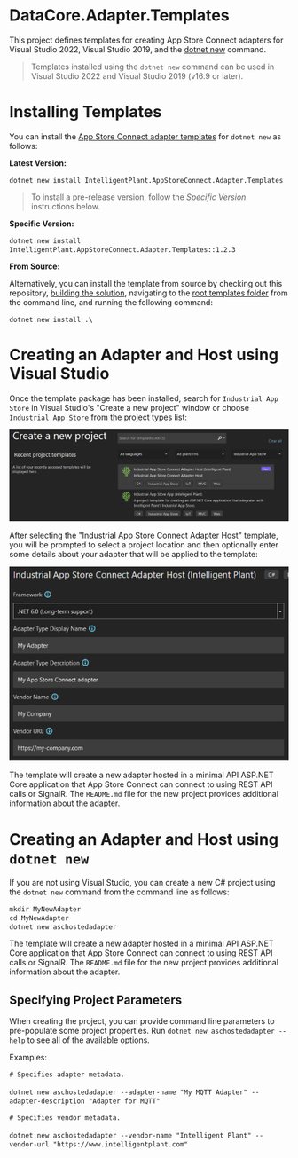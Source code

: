 ﻿# DataCore.Adapter.Templates

This project defines templates for creating App Store Connect adapters for Visual Studio 2022, Visual Studio 2019, and the [dotnet new](https://docs.microsoft.com/en-us/dotnet/core/tools/dotnet-new) command.

> Templates installed using the `dotnet new` command can be used in Visual Studio 2022 and Visual Studio 2019 (v16.9 or later).


# Installing Templates

You can install the [App Store Connect adapter templates](https://www.nuget.org/packages/IntelligentPlant.AppStoreConnect.Adapter.Templates) for `dotnet new` as follows:

**Latest Version:**

```
dotnet new install IntelligentPlant.AppStoreConnect.Adapter.Templates
```

> To install a pre-release version, follow the *Specific Version* instructions below.

**Specific Version:**

```
dotnet new install IntelligentPlant.AppStoreConnect.Adapter.Templates::1.2.3
```

**From Source:**

Alternatively, you can install the template from source by checking out this repository, [building the solution](../../build.cake), navigating to the [root templates folder](./) from the command line, and running the following command:

```
dotnet new install .\
```

# Creating an Adapter and Host using Visual Studio

Once the template package has been installed, search for `Industrial App Store` in Visual Studio's "Create a new project" window or choose `Industrial App Store` from the project types list:

![Visual Studio template selection window](./img/template_selection.png)

After selecting the "Industrial App Store Connect Adapter Host" template, you will be prompted to select a project location and then optionally enter some details about your adapter that will be applied to the template:

![Visual Studio template parameters window](./img/template_parameters.png)

The template will create a new adapter hosted in a minimal API ASP.NET Core application that App Store Connect can connect to using REST API calls or SignalR. The `README.md` file for the new project provides additional information about the adapter.


# Creating an Adapter and Host using `dotnet new`

If you are not using Visual Studio, you can create a new C# project using the `dotnet new` command from the command line as follows:

```
mkdir MyNewAdapter
cd MyNewAdapter
dotnet new aschostedadapter
```

The template will create a new adapter hosted in a minimal API ASP.NET Core application that App Store Connect can connect to using REST API calls or SignalR. The `README.md` file for the new project provides additional information about the adapter.


## Specifying Project Parameters

When creating the project, you can provide command line parameters to pre-populate some project properties. Run `dotnet new aschostedadapter --help` to see all of the available options. 

Examples:

```
# Specifies adapter metadata.

dotnet new aschostedadapter --adapter-name "My MQTT Adapter" --adapter-description "Adapter for MQTT"
```

```
# Specifies vendor metadata.

dotnet new aschostedadapter --vendor-name "Intelligent Plant" --vendor-url "https://www.intelligentplant.com"
```
